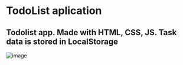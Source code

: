 # TodoList aplication 
## Todolist app. Made with HTML, CSS, JS. Task data is stored in LocalStorage
![image](https://user-images.githubusercontent.com/51984125/194532664-151b478a-499a-44f3-9dfc-a53fb123ac38.png)


